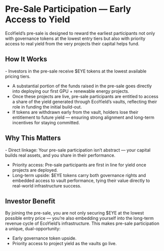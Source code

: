 # Pre-Sale Participation — Early Access to Yield

EcoYield’s pre-sale is designed to reward the earliest participants not
only with governance tokens at the lowest entry tiers but also with
priority access to real yield from the very projects their capital helps
fund.

## How It Works

\- Investors in the pre-sale receive \$EYE tokens at the lowest
available pricing tiers.  
- A substantial portion of the funds raised in the pre-sale goes
directly into deploying our first GPU + renewable energy projects.  
- Once these projects are live, pre-sale participants are entitled to
access a share of the yield generated through EcoYield’s vaults,
reflecting their role in funding the initial build-out.  
- If tokens are withdrawn early from the vault, holders lose their
entitlement to future yield — ensuring strong alignment and long-term
incentives for staying committed.

## Why This Matters

\- Direct linkage: Your pre-sale participation isn’t abstract — your
capital builds real assets, and you share in their performance.  
- Priority access: Pre-sale participants are first in line for yield
once projects are deployed.  
- Long-term upside: \$EYE tokens carry both governance rights and
embedded access to vault performance, tying their value directly to
real-world infrastructure success.

## Investor Benefit

By joining the pre-sale, you are not only securing \$EYE at the lowest
possible entry price — you’re also embedding yourself into the long-term
revenue cycle of EcoYield’s infrastructure. This makes pre-sale
participation a unique, dual-opportunity:  
- Early governance token upside.  
- Priority access to project yield as the vaults go live.
